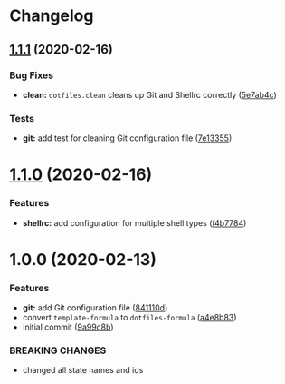 # Changelog

## [1.1.1](https://github.com/dafyddj/dotfiles-formula/compare/v1.1.0...v1.1.1) (2020-02-16)


### Bug Fixes

* **clean:** `dotfiles.clean` cleans up Git and Shellrc correctly ([5e7ab4c](https://github.com/dafyddj/dotfiles-formula/commit/5e7ab4c093e4db9aa6d02740781c7c131d48eb3d))


### Tests

* **git:** add test for cleaning Git configuration file ([7e13355](https://github.com/dafyddj/dotfiles-formula/commit/7e133558ee817bc554686dc10f1c491962adef30))

# [1.1.0](https://github.com/dafyddj/dotfiles-formula/compare/v1.0.0...v1.1.0) (2020-02-16)


### Features

* **shellrc:** add configuration for multiple shell types ([f4b7784](https://github.com/dafyddj/dotfiles-formula/commit/f4b77840f66730dd504213d7aa0cd9fed02ebaff))

# 1.0.0 (2020-02-13)


### Features

* **git:** add Git configuration file ([841110d](https://github.com/dafyddj/dotfiles-formula/commit/841110dc7da76d2bcd011a50b2909a0e9b1c4162))
* convert `template-formula` to `dotfiles-formula` ([a4e8b83](https://github.com/dafyddj/dotfiles-formula/commit/a4e8b8344d410f036b452d1bcf2d466174af6fad))
* initial commit ([9a99c8b](https://github.com/dafyddj/dotfiles-formula/commit/9a99c8b1c23897bcbe2097df3fae8d04647aa801))


### BREAKING CHANGES

* changed all state names and ids
